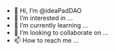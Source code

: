 - 👋 Hi, I’m @ideaPadDAO
- 👀 I’m interested in ...
- 🌱 I’m currently learning ...
- 💞️ I’m looking to collaborate on ...
- 📫 How to reach me ...

<!---
ideaPadDAO/ideaPadDAO is a ✨ special ✨ repository because its `README.md` (this file) appears on your GitHub profile.
You can click the Preview link to take a look at your changes.
--->
